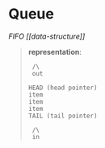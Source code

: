 # Queue

_FIFO [[data-structure]]_

> **representation**:
>
> ```
>  /\
>  out
>
> HEAD (head pointer)
> item
> item
> item
> TAIL (tail pointer)
>
>  /\
>  in
> ```
